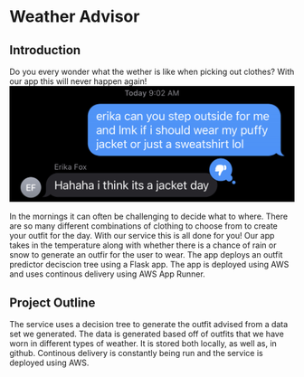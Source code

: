 # Weather Advisor
## Introduction

Do you every wonder what the wether is like when picking out clothes? With our app this will never happen again!
![Word Cloud](/Images/Text.png)

In the mornings it can often be challenging to decide what to where. There are so many different combinations of clothing to choose from to create your outfit for the day. With our service this is all done for you! Our app takes in the temperature along with whether there is a chance of rain or snow to generate an outfir for the user to wear. The app deploys an outfit predictor deciscion tree using a Flask app. The app is deployed using AWS and uses continous delivery using AWS App Runner.

## Project Outline
The service uses a decision tree to generate the outfit advised from a data set we generated. The data is generated based off of outfits that we have worn in different types of weather. It is stored both locally, as well as, in github. Continous delivery is constantly being run and the service is deployed using AWS.
